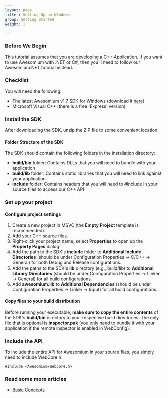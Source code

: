 ```yaml
---
layout: page
title : Setting Up on Windows
group: Getting Started
weight: 1

---
```


### Before We Begin

This tutorial assumes that you are developing a C++ Application. If you want to use Awesomium with .NET or C#, then you'll need to follow our Awesomium.NET tutorial instead.

### Checklist
You will need the following:

* The latest Awesomium v1.7 SDK for Windows (download it [here](http://www.awesomium.com/download/))
* Microsoft Visual C++ (there is a free 'Express' version)

### Install the SDK
After downloading the SDK, unzip the ZIP file to some convenient location.

#### Folder Structure of the SDK
The SDK should contain the following folders in the installation directory:

* __build/bin__ folder: Contains DLLs that you will need to bundle with your application
* __build/lib__ folder: Contains static libraries that you will need to link against your application.
* __include__ folder: Contains headers that you will need to #include in your source files to access our C++ API

### Set up your project
#### Configure project settings

1. Create a new project in MSVC (the __Empty Project__ template is recommended).
2. Add your C++ source files.
3. Right-click your project name, select __Properties__ to open up the __Property Pages__ dialog.
4. Add the path to the SDK's __include__ folder to __Additional Include Directories__ (should be under Configuration Properties -> C/C++ -> General) for both Debug and Release configurations. 
5. Add the paths to the SDK's __lib__ directory (e.g., build/lib) to __Additional Library Directories__ (should be under Configuration Properties -> Linker -> General) for all build configurations. 
6. Add __awesomium.lib__ to __Additional Dependencies__ (should be under Configuration Properties -> Linker -> Input) for all build configurations.

#### Copy files to your build distribution
Before running your executable, __make sure to copy the entire contents__ of the SDK's __build/bin__ directory to your respective build directories. The only file that is optional is __inspector.pak__ (you only need to bundle it with your application if the remote inspector is enabled in WebConfig).

### Include the API
To include the entire API for Awesomium in your source files, you simply need to include WebCore.h:

    #include <Awesomium/WebCore.h>
   
### Read some more articles
* [Basic Concepts](basic-concepts.html)



